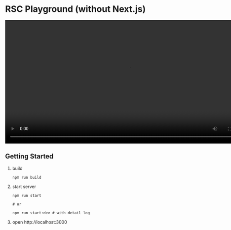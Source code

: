 # RSC Playground (without Next.js)

<video src="docs/movie.mp4" controls="true" height="400px"></video>

## Getting Started

1. build
    ```shell
    npm run build
    ```

2. start server
    ```shell
    npm run start

    # or

    npm run start:dev # with detail log
    ```

3. open http://localhost:3000